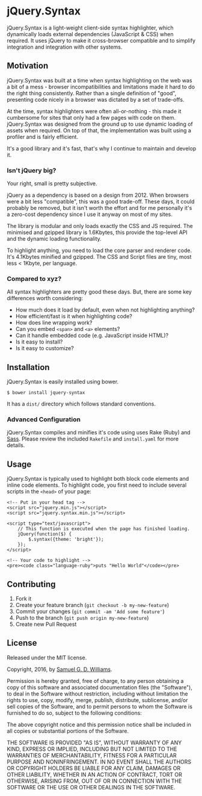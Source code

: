 # jQuery.Syntax

jQuery.Syntax is a light-weight client-side syntax highlighter, which dynamically loads external dependencies (JavaScript & CSS) when required. It uses jQuery to make it cross-browser compatible and to simplify integration and integration with other systems.

## Motivation

jQuery.Syntax was built at a time when syntax highlighting on the web was a bit of a mess - browser incompatibilities and limitations made it hard to do the right thing consistently. Rather than a single definition of "good", presenting code nicely in a browser was dictated by a set of trade-offs.

At the time, syntax highlighters were often all-or-nothing - this made it cumbersome for sites that only had a few pages with code on them. jQuery.Syntax was designed from the ground up to use dynamic loading of assets when required. On top of that, the implementation was built using a profiler and is fairly efficient.

It's a good library and it's fast, that's why I continue to maintain and develop it.

### Isn't jQuery big?

Your right, small is pretty subjective.

jQuery as a dependency is based on a design from 2012. When browsers were a bit less "compatible", this was a good trade-off. These days, it could probably be removed, but it isn't worth the effort and for me personally it's a zero-cost dependency since I use it anyway on most of my sites.

The library is modular and only loads exactly the CSS and JS required. The minimised and gzipped library is 1.6Kbytes, this provide the top-level API and the dynamic loading functionality.

To highlight anything, you need to load the core parser and renderer code. It's 4.1Kbytes minified and gzipped. The CSS and Script files are tiny, most less < 1Kbyte, per language.

### Compared to xyz?

All syntax highlighters are pretty good these days. But, there are some key differences worth considering:

- How much does it load by default, even when not highlighting anything?
- How efficient/fast is it when highlighting code?
- How does line wrapping work?
- Can you embed `<span>` and `<a>` elements?
- Can it handle embedded code (e.g. JavaScript inside HTML)?
- Is it easy to install?
- Is it easy to customize?

## Installation

jQuery.Syntax is easily installed using bower.

	$ bower install jquery-syntax

It has a `dist/` directory which follows standard conventions.

### Advanced Configuration

jQuery.Syntax compiles and minifies it's code using uses Rake (Ruby) and [Sass](http://sass-lang.com). Please review the included `Rakefile` and `install.yaml` for more details.

## Usage

jQuery.Syntax is typically used to highlight both block code elements and inline code elements. To highlight code, you first need to include several scripts in the `<head>` of your page:

	<!-- Put in your head tag -->
	<script src="jquery.min.js"></script>
	<script src="jquery.syntax.min.js"></script>
	
	<script type="text/javascript">
		// This function is executed when the page has finished loading.
		jQuery(function($) {
			$.syntax({theme: 'bright'});
		});
	</script>
	
	<!-- Your code to highlight -->
	<pre><code class="language-ruby">puts "Hello World"</code></pre>

## Contributing

1. Fork it
2. Create your feature branch (`git checkout -b my-new-feature`)
3. Commit your changes (`git commit -am 'Add some feature'`)
4. Push to the branch (`git push origin my-new-feature`)
5. Create new Pull Request

## License

Released under the MIT license.

Copyright, 2016, by [Samuel G. D. Williams](http://www.codeotaku.com/samuel-williams).

Permission is hereby granted, free of charge, to any person obtaining a copy
of this software and associated documentation files (the "Software"), to deal
in the Software without restriction, including without limitation the rights
to use, copy, modify, merge, publish, distribute, sublicense, and/or sell
copies of the Software, and to permit persons to whom the Software is
furnished to do so, subject to the following conditions:

The above copyright notice and this permission notice shall be included in
all copies or substantial portions of the Software.

THE SOFTWARE IS PROVIDED "AS IS", WITHOUT WARRANTY OF ANY KIND, EXPRESS OR
IMPLIED, INCLUDING BUT NOT LIMITED TO THE WARRANTIES OF MERCHANTABILITY,
FITNESS FOR A PARTICULAR PURPOSE AND NONINFRINGEMENT. IN NO EVENT SHALL THE
AUTHORS OR COPYRIGHT HOLDERS BE LIABLE FOR ANY CLAIM, DAMAGES OR OTHER
LIABILITY, WHETHER IN AN ACTION OF CONTRACT, TORT OR OTHERWISE, ARISING FROM,
OUT OF OR IN CONNECTION WITH THE SOFTWARE OR THE USE OR OTHER DEALINGS IN
THE SOFTWARE.
